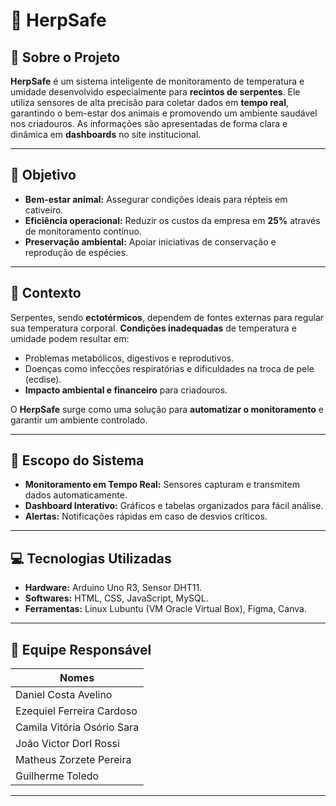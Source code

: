# 🦎 HerpSafe

## 🌟 Sobre o Projeto

**HerpSafe** é um sistema inteligente de monitoramento de temperatura e umidade desenvolvido especialmente para **recintos de serpentes**. Ele utiliza sensores de alta precisão para coletar dados em **tempo real**, garantindo o bem-estar dos animais e promovendo um ambiente saudável nos criadouros. As informações são apresentadas de forma clara e dinâmica em **dashboards** no site institucional.

---

## 🎯 Objetivo

- **Bem-estar animal:** Assegurar condições ideais para répteis em cativeiro.
- **Eficiência operacional:** Reduzir os custos da empresa em **25%** através de monitoramento contínuo.
- **Preservação ambiental:** Apoiar iniciativas de conservação e reprodução de espécies.

---

## 🧐 Contexto

Serpentes, sendo **ectotérmicos**, dependem de fontes externas para regular sua temperatura corporal. **Condições inadequadas** de temperatura e umidade podem resultar em:

- Problemas metabólicos, digestivos e reprodutivos.
- Doenças como infecções respiratórias e dificuldades na troca de pele (ecdise).
- **Impacto ambiental e financeiro** para criadouros.

O **HerpSafe** surge como uma solução para **automatizar o monitoramento** e garantir um ambiente controlado.

---

## 🔧 Escopo do Sistema

- **Monitoramento em Tempo Real:** Sensores capturam e transmitem dados automaticamente.
- **Dashboard Interativo:** Gráficos e tabelas organizados para fácil análise.
- **Alertas:** Notificações rápidas em caso de desvios críticos.

---

## 💻 Tecnologias Utilizadas

- **Hardware:** Arduino Uno R3, Sensor DHT11.
- **Softwares:** HTML, CSS, JavaScript, MySQL.
- **Ferramentas:** Linux Lubuntu (VM Oracle Virtual Box), Figma, Canva.

---

## 👥 Equipe Responsável

| Nomes                          
| -------------------------------- |
| Daniel Costa Avelino             | 
| Ezequiel Ferreira Cardoso        | 
| Camila Vitória Osório Sara       |
| João Victor Dorl Rossi           |
| Matheus Zorzete Pereira          |
| Guilherme Toledo                 |

---
